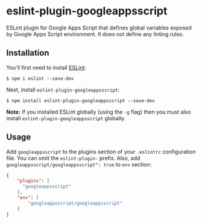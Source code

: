 # eslint-plugin-googleappsscript

ESLint plugin for Google Apps Script that defines global variables
exposed by Google Apps Script environment. It does not define any
linting rules.

## Installation

You'll first need to install [ESLint](http://eslint.org):

```
$ npm i eslint --save-dev
```

Next, install `eslint-plugin-googleappsscript`:

```
$ npm install eslint-plugin-googleappsscript --save-dev
```

**Note:** If you installed ESLint globally (using the `-g` flag) then you must also install `eslint-plugin-googleappsscript` globally.

## Usage

Add `googleappsscript` to the plugins section of your `.eslintrc`
configuration file. You can omit the `eslint-plugin-` prefix. Also,
add `googleappsscript/googleappsscript": true` to `env` section:

```json
{
    "plugins": [
      "googleappsscript"
    ],
    "env": [
        "googleappsscript/googleappsscript"
    ]
}
```
